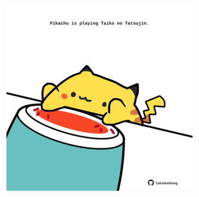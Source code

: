 <!-- built at 07/12/2023, 23:00:38 UTC -->
<p align="center">
  <img width="500" height="500" src="./ReadmeImage.svg">
</p>
